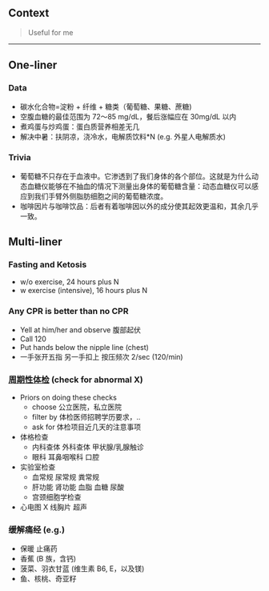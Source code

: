 
## Context

> Useful for me

-----

## One-liner

### Data

- 碳水化合物=淀粉 + 纤维 + 糖类（葡萄糖、果糖、蔗糖)
- 空腹血糖的最佳范围为 72～85 mg/dL，餐后涨幅应在 30mg/dL 以内
- 煮鸡蛋与炒鸡蛋：蛋白质营养相差无几
- 解决中暑：扶阴凉，浇冷水，电解质饮料*N (e.g. 外星人电解质水)

### Trivia

- 葡萄糖不只存在于血液中。它渗透到了我们身体的各个部位。这就是为什么动态血糖仪能够在不抽血的情况下测量出身体的葡萄糖含量：动态血糖仪可以感应到我们手臂外侧脂肪细胞之间的葡萄糖浓度。
- 咖啡因片与咖啡饮品：后者有着咖啡因以外的成分使其起效更温和，其余几乎一致。

## Multi-liner

### Fasting and Ketosis

- w/o exercise, 24 hours plus N
- w exercise (intensive), 16 hours plus N

### Any CPR is better than no CPR

- Yell at him/her and observe 腹部起伏
- Call 120
- Put hands below the nipple line (chest)
- 一手张开五指 另一手扣上 按压频次 2/sec (120/min)

### [周期性体检](https://pwa.sspai.com/post/66539) (check for abnormal X)

- Priors on doing these checks
    - choose 公立医院，私立医院
    - filter by 体检医师招聘学历要求，..
    - ask for 体检项目近几天的注意事项
- 体格检查
    - 内科查体 外科查体 甲状腺/乳腺触诊
    - 眼科 耳鼻咽喉科 口腔
- 实验室检查
    - 血常规 尿常规 粪常规
    - 肝功能 肾功能 血脂 血糖 尿酸
    - 宫颈细胞学检查
- 心电图 X 线胸片 超声

### 缓解痛经 (e.g.)

- 保暖 止痛药
- 香蕉 (B 族，含钙)
- 菠菜、羽衣甘蓝 (维生素 B6, E，以及镁)
- 鱼、核桃、奇亚籽
